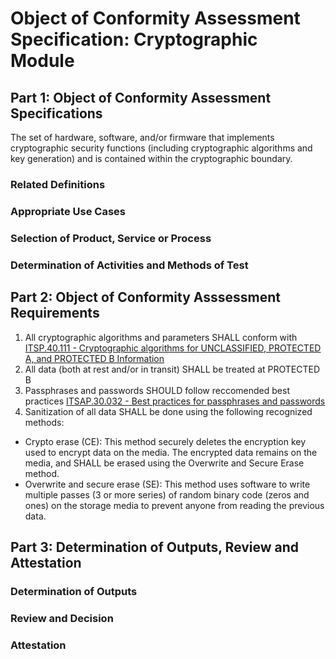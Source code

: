 # Object of Conformity Assessment Specification: Cryptographic Module

## Part 1: Object of Conformity Assessment Specifications

The set of hardware, software, and/or firmware that implements cryptographic security functions (including cryptographic algorithms and key generation) and is contained within the cryptographic boundary.

### Related Definitions

### Appropriate Use Cases

### Selection of Product, Service or Process

### Determination of Activities and Methods of Test

## Part 2: Object of Conformity Asssessment Requirements

1. All cryptographic algorithms and parameters SHALL conform with [ ITSP.40.111 - Cryptographic algorithms for UNCLASSIFIED, PROTECTED A, and PROTECTED B Information ](https://cyber.gc.ca/en/guidance/cryptographic-algorithms-unclassified-protected-protected-b-information-itsp40111)
2. All data (both at rest and/or in transit) SHALL be treated at PROTECTED B
3. Passphrases and passwords SHOULD follow reccomended best practices [ITSAP.30.032 - Best practices for passphrases and passwords](https://cyber.gc.ca/en/guidance/best-practices-passphrases-and-passwords-itsap30032)
4. Sanitization of all data SHALL be done using the following recognized methods:
  * Crypto erase (CE): This method securely deletes the encryption key used to encrypt data on the media. The encrypted data remains on the media, and SHALL be erased using the Overwrite and Secure Erase method.
  * Overwrite and secure erase (SE): This method uses software to write multiple passes (3 or more series) of random binary code (zeros and ones) on the storage media to prevent anyone from reading the previous data.

## Part 3: Determination of Outputs, Review and Attestation

### Determination of Outputs

### Review and Decision

### Attestation

